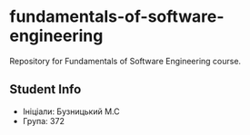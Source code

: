 # fundamentals-of-software-engineering
Repository for Fundamentals of Software Engineering course.
## Student Info
- Ініціали: Бузницький М.С
- Група: 372
